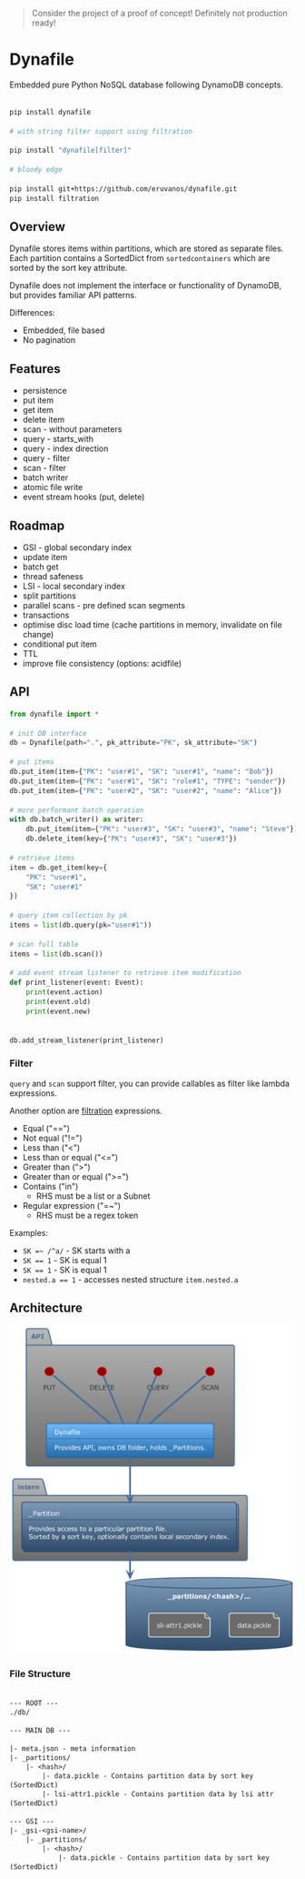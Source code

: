 > Consider the project of a proof of concept! Definitely not production ready!

# Dynafile

Embedded pure Python NoSQL database following DynamoDB concepts.

```bash

pip install dynafile

# with string filter support using filtration

pip install "dynafile[filter]"

# bloody edge

pip install git+https://github.com/eruvanos/dynafile.git
pip install filtration

```

## Overview

Dynafile stores items within partitions, which are stored as separate files. Each partition contains a SortedDict
from `sortedcontainers` which are sorted by the sort key attribute.

Dynafile does not implement the interface or functionality of DynamoDB, but provides familiar API patterns.

Differences:

- Embedded, file based
- No pagination

## Features

- persistence
- put item
- get item
- delete item
- scan - without parameters
- query - starts_with
- query - index direction
- query - filter
- scan - filter
- batch writer
- atomic file write
- event stream hooks (put, delete)

## Roadmap

- GSI - global secondary index
- update item
- batch get
- thread safeness
- LSI - local secondary index
- split partitions
- parallel scans - pre defined scan segments
- transactions
- optimise disc load time (cache partitions in memory, invalidate on file change)
- conditional put item
- TTL
- improve file consistency (options: acidfile)

## API

```python
from dynafile import *

# init DB interface
db = Dynafile(path=".", pk_attribute="PK", sk_attribute="SK")

# put items
db.put_item(item={"PK": "user#1", "SK": "user#1", "name": "Bob"})
db.put_item(item={"PK": "user#1", "SK": "role#1", "TYPE": "sender"})
db.put_item(item={"PK": "user#2", "SK": "user#2", "name": "Alice"})

# more performant batch operation
with db.batch_writer() as writer:
    db.put_item(item={"PK": "user#3", "SK": "user#3", "name": "Steve"})
    db.delete_item(key={"PK": "user#3", "SK": "user#3"})

# retrieve items
item = db.get_item(key={
    "PK": "user#1",
    "SK": "user#1"
})

# query item collection by pk
items = list(db.query(pk="user#1"))

# scan full table
items = list(db.scan())

# add event stream listener to retrieve item modification
def print_listener(event: Event):
    print(event.action)
    print(event.old)
    print(event.new)


db.add_stream_listener(print_listener)

```

### Filter

`query` and `scan` support filter, you can provide callables as filter like lambda expressions.

Another option are [filtration](https://pypi.org/project/filtration/) expressions.

* Equal ("==")
* Not equal ("!=")
* Less than ("<")
* Less than or equal ("<=")
* Greater than (">")
* Greater than or equal (">=")
* Contains ("in")
    * RHS must be a list or a Subnet
* Regular expression ("=~")
    * RHS must be a regex token

Examples:

* `SK =~ /^a/` - SK starts with a
* `SK == 1` - SK is equal 1
* `SK == 1` - SK is equal 1
* `nested.a == 1` - accesses nested structure `item.nested.a`

## Architecture

![architecture.puml](architecture.png)

### File Structure

```text

--- ROOT ---
./db/

--- MAIN DB ---

|- meta.json - meta information
|- _partitions/
    |- <hash>/
        |- data.pickle - Contains partition data by sort key (SortedDict)
        |- lsi-attr1.pickle - Contains partition data by lsi attr (SortedDict)

--- GSI ---
|- _gsi-<gsi-name>/
    |- _partitions/
        |- <hash>/
            |- data.pickle - Contains partition data by sort key (SortedDict)

```